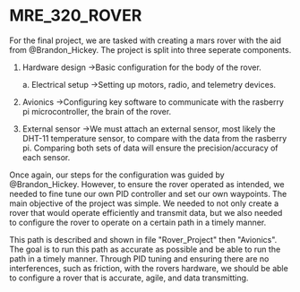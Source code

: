 # MRE_320_ROVER
For the final project, we are tasked with creating a mars rover with the aid from @Brandon_Hickey. The project is split into three seperate components. 
1) Hardware design
   ->Basic configuration for the body of the rover.
   
      a. Electrical setup
         ->Setting up motors, radio, and telemetry devices.
3) Avionics
   ->Configuring key software to communicate with the rasberry pi microcontroller, the brain of the rover.
4) External sensor
   ->We must attach an external sensor, most likely the DHT-11 temperature sensor, to compare with the data from the rasberry pi. Comparing both sets of data will ensure the precision/accuracy of each sensor. 

Once again, our steps for the configuration was guided by @Brandon_Hickey. However, to ensure the rover operated as intended, we needed to fine tune our own PID controller and set our own waypoints. The main objective of the project was simple. We needed to not only create a rover that would operate efficiently and transmit data, but we also needed to configure the rover to operate on a certain path in a timely manner. 

This path is described and shown in file "Rover_Project" then "Avionics". The goal is to run this path as accurate as possible and be able to run the path in a timely manner. Through PID tuning and ensuring there are no interferences, such as friction, with the rovers hardware, we should be able to configure a rover that is accurate, agile, and data transmitting. 
